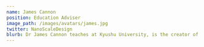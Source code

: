 ```yaml
---
name: James Cannon
position: Education Adviser
image_path: /images/avatars/james.jpg
twitter: NanoScaleDesign
blurb: Dr James Cannon teaches at Kyushu University, is the creator of CBAL and a founder @ChallengeHub
---
```

